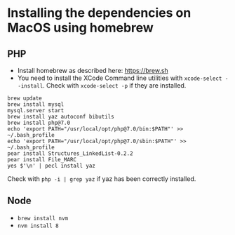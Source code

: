 # Installing the dependencies on MacOS using homebrew

## PHP

- Install homebrew as described here: https://brew.sh
- You need to install the XCode Command line utilities with `xcode-select --install`.
  Check with `xcode-select -p` if they are installed. 

```
brew update
brew install mysql
mysql.server start
brew install yaz autoconf bibutils
brew install php@7.0
echo 'export PATH="/usr/local/opt/php@7.0/bin:$PATH"' >> ~/.bash_profile
echo 'export PATH="/usr/local/opt/php@7.0/sbin:$PATH"' >> ~/.bash_profile
pear install Structures_LinkedList-0.2.2
pear install File_MARC
yes $'\n' | pecl install yaz
```
Check with `php -i | grep yaz` if yaz has been correctly installed.

## Node
- `brew install nvm`
- `nvm install 8` 


